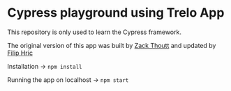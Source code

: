 # Cypress playground using Trelo App

This repository is only used to learn the Cypress framework.

The original version of this app was built by [Zack Thoutt](https://github.com/zackthoutt/vue-trello) and updated by [Filip Hric](https://github.com/filiphric/trelloapp)


Installation -> `npm install`

Running the app on localhost -> `npm start`
